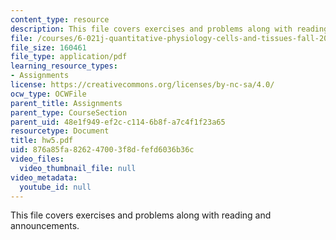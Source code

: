 ```yaml
---
content_type: resource
description: This file covers exercises and problems along with reading and announcements.
file: /courses/6-021j-quantitative-physiology-cells-and-tissues-fall-2004/876a85fa826247003f8dfefd6036b36c_hw5.pdf
file_size: 160461
file_type: application/pdf
learning_resource_types:
- Assignments
license: https://creativecommons.org/licenses/by-nc-sa/4.0/
ocw_type: OCWFile
parent_title: Assignments
parent_type: CourseSection
parent_uid: 48e1f949-ef2c-c114-6b8f-a7c4f1f23a65
resourcetype: Document
title: hw5.pdf
uid: 876a85fa-8262-4700-3f8d-fefd6036b36c
video_files:
  video_thumbnail_file: null
video_metadata:
  youtube_id: null
---
```

This file covers exercises and problems along with reading and announcements.